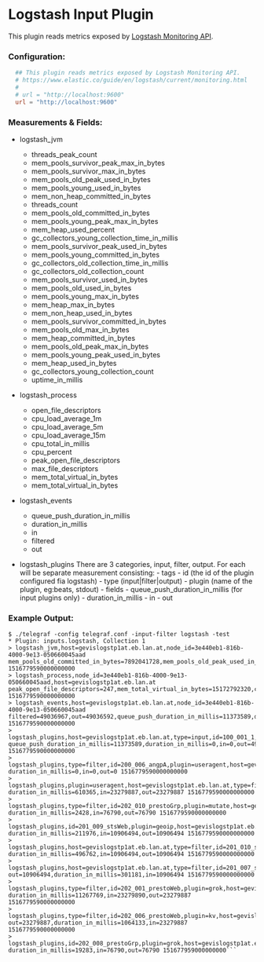 # Logstash Input Plugin

This plugin reads metrics exposed by [Logstash Monitoring API](https://www.elastic.co/guide/en/logstash/current/monitoring-logstash.html).

### Configuration:

```toml
  ## This plugin reads metrics exposed by Logstash Monitoring API.
  # https://www.elastic.co/guide/en/logstash/current/monitoring.html
  #
  # url = "http://localhost:9600"
  url = "http://localhost:9600"
```

### Measurements & Fields:

- logstash_jvm
    - threads_peak_count
    - mem_pools_survivor_peak_max_in_bytes
    - mem_pools_survivor_max_in_bytes
    - mem_pools_old_peak_used_in_bytes
    - mem_pools_young_used_in_bytes
    - mem_non_heap_committed_in_bytes
    - threads_count
    - mem_pools_old_committed_in_bytes
    - mem_pools_young_peak_max_in_bytes
    - mem_heap_used_percent
    - gc_collectors_young_collection_time_in_millis
    - mem_pools_survivor_peak_used_in_bytes
    - mem_pools_young_committed_in_bytes
    - gc_collectors_old_collection_time_in_millis
    - gc_collectors_old_collection_count
    - mem_pools_survivor_used_in_bytes
    - mem_pools_old_used_in_bytes
    - mem_pools_young_max_in_bytes
    - mem_heap_max_in_bytes
    - mem_non_heap_used_in_bytes
    - mem_pools_survivor_committed_in_bytes
    - mem_pools_old_max_in_bytes
    - mem_heap_committed_in_bytes
    - mem_pools_old_peak_max_in_bytes
    - mem_pools_young_peak_used_in_bytes
    - mem_heap_used_in_bytes
    - gc_collectors_young_collection_count
    - uptime_in_millis

- logstash_process
    - open_file_descriptors
    - cpu_load_average_1m
    - cpu_load_average_5m
    - cpu_load_average_15m
    - cpu_total_in_millis
    - cpu_percent
    - peak_open_file_descriptors
    - max_file_descriptors
    - mem_total_virtual_in_bytes
    - mem_total_virtual_in_bytes

- logstash_events
    - queue_push_duration_in_millis
    - duration_in_millis
    - in
    - filtered
    - out

- logstash_plugins
  There are 3 categories, input, filter, output. For each will be separate measurement consisting:
      - tags
        - id (the id of the plugin configured fia logstash)
        - type (input|filter|output)
        - plugin (name of the plugin, eg:beats, stdout)
      - fields
        - queue_push_duration_in_millis (for input plugins only)
        - duration_in_millis
        - in
        - out

### Example Output:

```
$ ./telegraf -config telegraf.conf -input-filter logstash -test
* Plugin: inputs.logstash, Collection 1
> logstash_jvm,host=gevislogstp1at.eb.lan.at,node_id=3e440eb1-816b-4000-9e13-050660045aad mem_pools_old_committed_in_bytes=7892041728,mem_pools_old_peak_used_in_bytes=5968082504,gc_collectors_young_collection_time_in_millis=385667,uptime_in_millis=63652303,mem_pools_survivor_committed_in_bytes=69730304,mem_pools_old_used_in_bytes=722930960,mem_heap_committed_in_bytes=8520204288,mem_pools_survivor_peak_max_in_bytes=69730304,mem_pools_old_max_in_bytes=7892041728,mem_pools_young_peak_used_in_bytes=558432256,mem_pools_young_peak_max_in_bytes=558432256,gc_collectors_old_collection_time_in_millis=498,mem_heap_max_in_bytes=8520204288,mem_heap_used_in_bytes=799671248,mem_non_heap_used_in_bytes=138960288,mem_pools_survivor_peak_used_in_bytes=69730304,mem_heap_used_percent=9,gc_collectors_old_collection_count=5,threads_peak_count=71,mem_non_heap_committed_in_bytes=150446080,mem_pools_survivor_max_in_bytes=69730304,mem_pools_old_peak_max_in_bytes=7892041728,mem_pools_survivor_used_in_bytes=16014640,mem_pools_young_committed_in_bytes=558432256,mem_pools_young_used_in_bytes=60725648,mem_pools_young_max_in_bytes=558432256,gc_collectors_young_collection_count=26102,threads_count=69 1516779590000000000
> logstash_process,node_id=3e440eb1-816b-4000-9e13-050660045aad,host=gevislogstp1at.eb.lan.at peak_open_file_descriptors=247,mem_total_virtual_in_bytes=15172792320,cpu_load_average_1m=4.69,cpu_total_in_millis=93515080,open_file_descriptors=235,max_file_descriptors=16384,cpu_percent=53,cpu_load_average_15m=3.32,cpu_load_average_5m=3.9 1516779590000000000
> logstash_events,host=gevislogstp1at.eb.lan.at,node_id=3e440eb1-816b-4000-9e13-050660045aad filtered=49036967,out=49036592,queue_push_duration_in_millis=11373589,duration_in_millis=181516470,in=49037595 1516779590000000000
> logstash_plugins,host=gevislogstp1at.eb.lan.at,type=input,id=100_001_1,plugin=beats queue_push_duration_in_millis=11373589,duration_in_millis=0,in=0,out=49037595 1516779590000000000
> logstash_plugins,type=filter,id=200_006_angpA,plugin=useragent,host=gevislogstp1at.eb.lan.at duration_in_millis=0,in=0,out=0 1516779590000000000
> logstash_plugins,plugin=useragent,host=gevislogstp1at.eb.lan.at,type=filter,id=202_007_prestoWeb duration_in_millis=610365,in=23279887,out=23279887 1516779590000000000
> logstash_plugins,type=filter,id=202_010_prestoGrp,plugin=mutate,host=gevislogstp1at.eb.lan.at duration_in_millis=2428,in=76790,out=76790 1516779590000000000
> logstash_plugins,id=201_009_stsWeb,plugin=geoip,host=gevislogstp1at.eb.lan.at,type=filter duration_in_millis=211976,in=10906494,out=10906494 1516779590000000000
> logstash_plugins,host=gevislogstp1at.eb.lan.at,type=filter,id=201_010_stsWeb,plugin=kv duration_in_millis=496762,in=10906494,out=10906494 1516779590000000000
> logstash_plugins,host=gevislogstp1at.eb.lan.at,type=filter,id=201_007_stsWeb,plugin=mutate out=10906494,duration_in_millis=301181,in=10906494 1516779590000000000
> logstash_plugins,type=filter,id=202_001_prestoWeb,plugin=grok,host=gevislogstp1at.eb.lan.at duration_in_millis=11267769,in=23279890,out=23279887 1516779590000000000
> logstash_plugins,type=filter,id=202_006_prestoWeb,plugin=kv,host=gevislogstp1at.eb.lan.at out=23279887,duration_in_millis=1064133,in=23279887 1516779590000000000
> logstash_plugins,id=202_008_prestoGrp,plugin=grok,host=gevislogstp1at.eb.lan.at,type=filter duration_in_millis=19283,in=76790,out=76790 151677959000000000```
